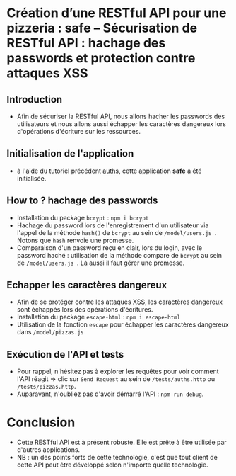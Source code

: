 # Création d’une RESTful API pour une pizzeria : safe – Sécurisation de RESTful API : hachage des passwords et protection contre attaques XSS

## Introduction
- Afin de sécuriser la RESTful API, nous allons hacher les passwords des utilisateurs et nous allons aussi échapper les caractères dangereux lors d'opérations d'écriture sur les ressources.

## Initialisation de l'application
- à l'aide du tutoriel précédent
[auths](https://github.com/e-vinci/js-demos/tree/main/backend-restful-api/restful-api-essentials/auths), 
cette application **safe** a été initialisée.

## How to ? hachage des passwords
- Installation du package `bcrypt` : `npm i bcrypt`
- Hachage du password lors de l'enregistrement d'un utilisateur via l'appel de la méthode `hash()` de `bcrypt` au sein de `/model/users.js `. Notons que `hash` renvoie une promesse.
- Comparaison d'un password reçu en clair, lors du login, avec le password haché : utilisation de la méthode compare de `bcrypt` au sein de `/model/users.js `. Là aussi il faut gérer une promesse.

## Echapper les caractères dangereux
- Afin de se protéger contre les attaques XSS, les caractères dangereux sont échappés lors des opérations d'écritures.
- Installation du package `escape-html` : `npm i escape-html`
- Utilisation de la fonction `escape` pour échapper les caractères dangereux dans `/model/pizzas.js`

## Exécution de l'API et tests
- Pour rappel, n'hésitez pas à explorer les requêtes pour voir comment l'API réagit => clic sur `Send Request` au sein de `/tests/auths.http` ou `/tests/pizzas.http`.
- Auparavant, n'oubliez pas d'avoir démarré l'API : `npm run debug`.

# Conclusion
- Cette RESTful API est à présent robuste. Elle est prête à être utilisée par d'autres applications.
- NB : un des points forts de cette technologie, c'est que tout client de cette API peut être développé selon n'importe quelle technologie.





